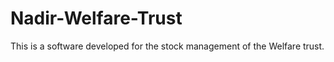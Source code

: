 # Nadir-Welfare-Trust


This is a software developed for the stock management of the Welfare trust.
